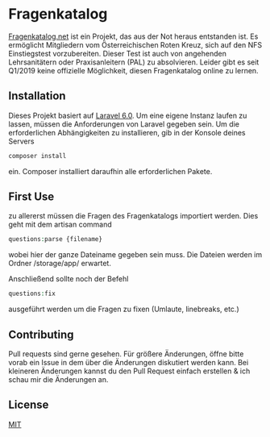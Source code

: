 # Fragenkatalog

[Fragenkatalog.net](https://fragenkatalog.net) ist ein Projekt, das aus der Not heraus entstanden ist. Es ermöglicht Mitgliedern vom Österreichischen Roten Kreuz, sich auf den NFS Einstiegstest vorzubereiten. Dieser Test ist auch von angehenden Lehrsanitätern oder Praxisanleitern (PAL) zu absolvieren. Leider gibt es seit Q1/2019 keine offizielle Möglichkeit, diesen Fragenkatalog online zu lernen. 



## Installation

Dieses Projekt basiert auf [Laravel 6.0](https://laravel.com/docs/6.x/). Um eine eigene Instanz laufen zu lassen, müssen die Anforderungen von Laravel gegeben sein. Um die erforderlichen Abhängigkeiten zu installieren, gib in der Konsole deines Servers

```bash
composer install
```

ein. Composer installiert daraufhin alle erforderlichen Pakete. 

## First Use
zu allererst müssen die Fragen des Fragenkatalogs importiert werden. Dies geht mit dem artisan command 
```php
questions:parse {filename}
```
wobei hier der ganze Dateiname gegeben sein muss. Die Dateien werden im Ordner /storage/app/ erwartet. 

Anschließend sollte noch der Befehl 
```php
questions:fix
```
ausgeführt werden um die Fragen zu fixen (Umlaute, linebreaks, etc.)

## Contributing
Pull requests sind gerne gesehen. Für größere Änderungen, öffne bitte vorab ein Issue in dem über die Änderungen diskutiert werden kann. 
Bei kleineren Änderungen kannst du den Pull Request einfach erstellen & ich schau mir die Änderungen an. 

## License
[MIT](https://choosealicense.com/licenses/mit/)
